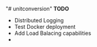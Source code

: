 "# unitconversion" 
**TODO**
- Distributed Logging 
- Test Docker deployment
- Add Load Balacing capabilities 
- 
